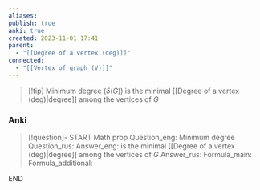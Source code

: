 ```yaml
---
aliases: 
publish: true
anki: true
created: 2023-11-01 17:41
parent:
  - "[[Degree of a vertex (deg)]]"
connected:
  - "[[Vertex of graph (V)]]"
---
```

> [!tip] Minimum degree ($δ(G) {}$)
is the minimal [[Degree of a vertex (deg)|degree]] among the vertices of ${} G$

### Anki
> [!question]-
START
Math prop
Question_eng: Minimum degree
Question_rus: 
Answer_eng: is the minimal [[Degree of a vertex (deg)|degree]] among the vertices of ${} G$
Answer_rus: 
Formula_main: 
Formula_additional:
<!--ID: 1699164425904-->
END












